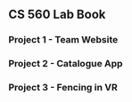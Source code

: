 ## CS 560 Lab Book

### Project 1 - Team Website

### Project 2 - Catalogue App

### Project 3 - Fencing in VR
